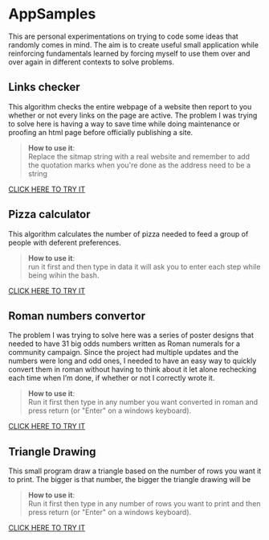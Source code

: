 # AppSamples
This are personal experimentations on trying to code some ideas that 
randomly comes in mind. The aim is to create useful small application 
while reinforcing fundamentals learned by forcing myself to use them 
over and over again in different contexts to solve problems.




## Links checker
This algorithm checks the entire webpage of a website then report to you 
whether or not every links on the page are active. The problem I was 
trying to solve here is having a way to save time while doing maintenance 
or proofing an html page before officially publishing a site.

> **How to use it**:\
> Replace the sitmap string with a real website and remember 
to add the quotation marks when you're done as the address need 
to be a string 

[CLICK HERE TO TRY IT](https://repl.it/@ChrisPy1/LinksChecker)




## Pizza calculator
This algorithm calculates the number of pizza needed to feed a 
group of people with deferent preferences.

> **How to use it**:\
> run it first and then type in data it will ask you to enter each 
step while being wihin the bash.

[CLICK HERE TO TRY IT](https://repl.it/@ChrisPy1/PizzaCalculator)




## Roman numbers convertor
The problem I was trying to solve here was a series of poster 
designs that needed to have 31 big odds numbers written as Roman 
numerals for a community campaign. Since the project had multiple 
updates and the numbers were long and odd ones, I needed to have 
an easy way to quickly convert them in roman without having 
to think about it let alone rechecking each time when I’m done, 
if whether or not I correctly wrote it.

> **How to use it**:\
> Run it first then type in any number you want converted in roman
and press return (or "Enter" on a windows keyboard).

[CLICK HERE TO TRY IT](https://repl.it/@ChrisPy1/RomanNumberConvertor)




## Triangle Drawing 
This small program draw a triangle based on the number of rows 
you want it to print.
The bigger is that number, the bigger the triangle drawing will be

> **How to use it**:\
> Run it first then type in any number of rows you want to print
and then press return (or "Enter" on a windows keyboard).

[CLICK HERE TO TRY IT](https://repl.it/@ChrisPy1/TriangleDraw)

